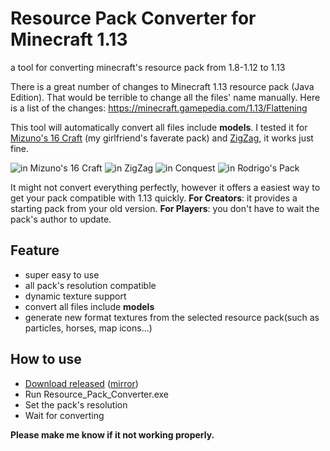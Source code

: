 # Resource Pack Converter for Minecraft 1.13
a tool for converting minecraft's resource pack from 1.8-1.12 to 1.13

There is a great number of changes to Minecraft 1.13 resource pack (Java Edition). That would be terrible to change all the files' name manually.
Here is a list of the changes: https://minecraft.gamepedia.com/1.13/Flattening

This tool will automatically convert all files include **models**. I tested it for [Mizuno's 16 Craft](https://www.planetminecraft.com/texture_pack/mizunos-16-craft/) (my girlfriend's faverate pack) and [ZigZag](http://www.jmckiernan.com/), it works just fine.

![in Mizuno's 16 Craft](https://github.com/icrdr/Resource-Pack-Converter/raw/master/img/4.png)
![in ZigZag](https://github.com/icrdr/Resource-Pack-Converter/raw/master/img/3.png)
![in Conquest](https://github.com/icrdr/Resource-Pack-Converter/raw/master/img/1.png)
![in Rodrigo's Pack ](https://github.com/icrdr/Resource-Pack-Converter/raw/master/img/2.png)

It might not convert everything perfectly, however it offers a easiest way to get your pack compatible with 1.13 quickly.
    **For Creators**: it provides a starting pack from your old version.
    **For Players**: you don't have to wait the pack's author to update.

## Feature
- super easy to use
- all pack's resolution compatible
- dynamic texture support
- convert all files include **models**
- generate new format textures from the selected resource pack(such as particles, horses, map icons...)

## How to use
- [Download released](https://github.com/icrdr/Resource-Pack-Converter/releases/) ([mirror](https://www.dropbox.com/sh/a3uvn4e6neres0a/AABzY3vAp4eTEmC7pUR6Pk0Fa?dl=0))
- Run Resource_Pack_Converter.exe
- Set the pack's resolution
- Wait for converting

**Please make me know if it not working properly.**
